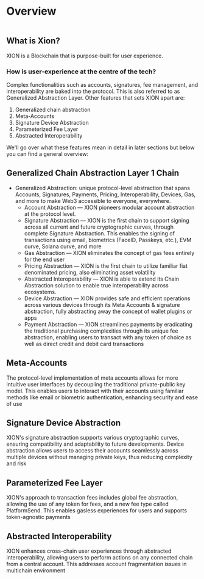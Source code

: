 # Overview

<figure><img src="../../.gitbook/assets/XION Infrastructure Graphic Chain Abstraction.png" alt=""><figcaption></figcaption></figure>

## What is Xion?

XION is a Blockchain that is purpose-built for user experience.

### How is user-experience at the centre of the tech?

Complex functionalities such as accounts, signatures, fee management, and interoperability are baked into the protocol. This is also referred to as Generalized Abstraction Layer. Other features that sets XION apart are:

1. Generalized chain abstraction
2. Meta-Accounts
3. Signature Device Abstraction
4. Parameterized Fee Layer
5. Abstracted Interoperability

We'll go over what these features mean in detail in later sections but below you can find a general overview:

## **Generalized Chain Abstraction Layer 1 Chain**

* Generalized Abstraction: unique protocol-level abstraction that spans Accounts, Signatures, Payments, Pricing, Interoperability, Devices, Gas, and more to make Web3 accessible to everyone, everywhere.
  * Account Abstraction — XION pioneers modular account abstraction at the protocol level.
  * Signature Abstraction — XION is the first chain to support signing across all current and future cryptographic curves, through complete Signature Abstraction. This enables the signing of transactions using email, biometrics (FaceID, Passkeys, etc.), EVM curve, Solana curve, and more
  * Gas Abstraction — XION eliminates the concept of gas fees entirely for the end user
  * Pricing Abstraction — XION is the first chain to utilize familiar fiat denominated pricing, also eliminating asset volatility
  * Abstracted Interoperability — XION is able to extend its Chain Abstraction solution to enable true interoperability across ecosystems.
  * Device Abstraction — XION provides safe and efficient operations across various devices through its Meta Accounts & signature abstraction, fully abstracting away the concept of wallet plugins or apps
  * Payment Abstraction — XION streamlines payments by eradicating the traditional purchasing complexities through its unique fee abstraction, enabling users to transact with any token of choice as well as direct credit and debit card transactions

## Meta-Accounts

The protocol-level implementation of meta accounts allows for more intuitive user interfaces by decoupling the traditional private-public key model. This enables users to interact with their accounts using familiar methods like email or biometric authentication, enhancing security and ease of use

## Signature Device Abstraction

XION's signature abstraction supports various cryptographic curves, ensuring compatibility and adaptability to future developments. Device abstraction allows users to access their accounts seamlessly across multiple devices without managing private keys, thus reducing complexity and risk

## Parameterized Fee Layer

XION's approach to transaction fees includes global fee abstraction, allowing the use of any token for fees, and a new fee type called PlatformSend. This enables gasless experiences for users and supports token-agnostic payments

## Abstracted Interoperability

XION enhances cross-chain user experiences through abstracted interoperability, allowing users to perform actions on any connected chain from a central account. This addresses account fragmentation issues in multichain environment

